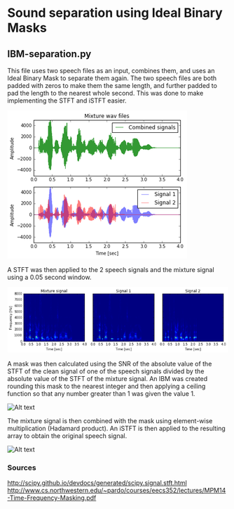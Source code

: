 # Sound separation using Ideal Binary Masks
## IBM-separation.py
This file uses two speech files as an input, combines them, and uses an Ideal Binary Mask to separate them again.
The two speech files are both padded with zeros to make them the same length, and further padded to pad the length to the nearest whole second. This was done to make implementing the STFT and iSTFT easier. 

![Alt text](IBM-Separation-Pictures/mixturesignals.png?raw=true "Mixture signals")

A STFT was then applied to the 2 speech signals and the mixture signal using a 0.05 second window.

![Alt text](IBM-Separation-Pictures/spectrograms.png?raw=true "Spectrograms")

A mask was then calculated using the SNR of the absolute value of the STFT of the clean signal of one of the speech signals divided by the absolute value of the STFT of the mixture signal. An IBM was created rounding this mask to the nearest integer and then applying a ceiling function so that any number greater than 1 was given the value 1.

![Alt text](IBM-Separation/IBM-Separation-Pictures/mask.png?raw=true "Mask")

The mixture signal is then combined with the mask using element-wise multiplication (Hadamard product). An iSTFT is then applied to the resulting array to obtain the original speech signal.

![Alt text](IBM-Separation/IBM-Separation-Pictures/recoverdsignal.png?raw=true "Recovered signal")

### Sources
http://scipy.github.io/devdocs/generated/scipy.signal.stft.html
http://www.cs.northwestern.edu/~pardo/courses/eecs352/lectures/MPM14-Time-Frequency-Masking.pdf


